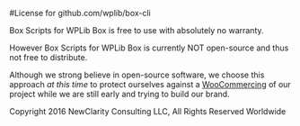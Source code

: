 #License for github.com/wplib/box-cli

Box Scripts for WPLib Box is free to use with absolutely no warranty.

However Box Scripts for WPLib Box is currently NOT open-source and thus not free to distribute.

Although we strong believe in open-source software, we choose this approach _at this time_
to protect ourselves against a [WooCommercing](https://yoast.com/open-source-forking-branding/) 
of our project while we are still early and trying to build our brand.

Copyright 2016 NewClarity Consulting LLC, All Rights Reserved Worldwide